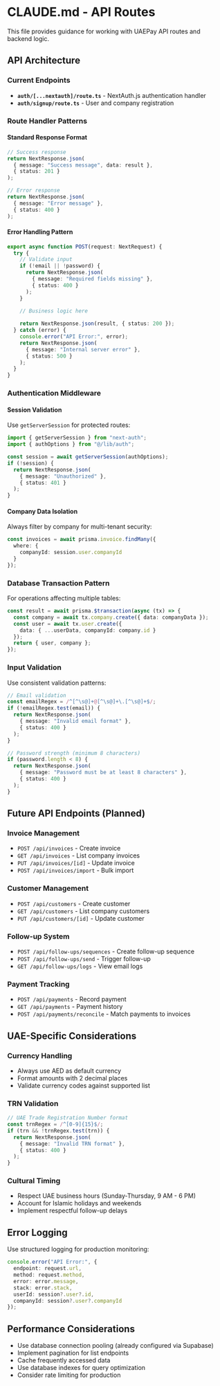 # CLAUDE.md - API Routes

This file provides guidance for working with UAEPay API routes and backend logic.

## API Architecture

### Current Endpoints
- **`auth/[...nextauth]/route.ts`** - NextAuth.js authentication handler
- **`auth/signup/route.ts`** - User and company registration

### Route Handler Patterns

#### Standard Response Format
```typescript
// Success response
return NextResponse.json(
  { message: "Success message", data: result },
  { status: 201 }
);

// Error response  
return NextResponse.json(
  { message: "Error message" },
  { status: 400 }
);
```

#### Error Handling Pattern
```typescript
export async function POST(request: NextRequest) {
  try {
    // Validate input
    if (!email || !password) {
      return NextResponse.json(
        { message: "Required fields missing" },
        { status: 400 }
      );
    }

    // Business logic here
    
    return NextResponse.json(result, { status: 200 });
  } catch (error) {
    console.error("API Error:", error);
    return NextResponse.json(
      { message: "Internal server error" },
      { status: 500 }
    );
  }
}
```

### Authentication Middleware

#### Session Validation
Use `getServerSession` for protected routes:
```typescript
import { getServerSession } from "next-auth";
import { authOptions } from "@/lib/auth";

const session = await getServerSession(authOptions);
if (!session) {
  return NextResponse.json(
    { message: "Unauthorized" },
    { status: 401 }
  );
}
```

#### Company Data Isolation
Always filter by company for multi-tenant security:
```typescript
const invoices = await prisma.invoice.findMany({
  where: {
    companyId: session.user.companyId
  }
});
```

### Database Transaction Pattern

For operations affecting multiple tables:
```typescript
const result = await prisma.$transaction(async (tx) => {
  const company = await tx.company.create({ data: companyData });
  const user = await tx.user.create({ 
    data: { ...userData, companyId: company.id }
  });
  return { user, company };
});
```

### Input Validation

Use consistent validation patterns:
```typescript
// Email validation
const emailRegex = /^[^\s@]+@[^\s@]+\.[^\s@]+$/;
if (!emailRegex.test(email)) {
  return NextResponse.json(
    { message: "Invalid email format" },
    { status: 400 }
  );
}

// Password strength (minimum 8 characters)
if (password.length < 8) {
  return NextResponse.json(
    { message: "Password must be at least 8 characters" },
    { status: 400 }
  );
}
```

## Future API Endpoints (Planned)

### Invoice Management
- `POST /api/invoices` - Create invoice
- `GET /api/invoices` - List company invoices
- `PUT /api/invoices/[id]` - Update invoice
- `POST /api/invoices/import` - Bulk import

### Customer Management  
- `POST /api/customers` - Create customer
- `GET /api/customers` - List company customers
- `PUT /api/customers/[id]` - Update customer

### Follow-up System
- `POST /api/follow-ups/sequences` - Create follow-up sequence
- `POST /api/follow-ups/send` - Trigger follow-up
- `GET /api/follow-ups/logs` - View email logs

### Payment Tracking
- `POST /api/payments` - Record payment
- `GET /api/payments` - Payment history
- `POST /api/payments/reconcile` - Match payments to invoices

## UAE-Specific Considerations

### Currency Handling
- Always use AED as default currency
- Format amounts with 2 decimal places
- Validate currency codes against supported list

### TRN Validation
```typescript
// UAE Trade Registration Number format
const trnRegex = /^[0-9]{15}$/;
if (trn && !trnRegex.test(trn)) {
  return NextResponse.json(
    { message: "Invalid TRN format" },
    { status: 400 }
  );
}
```

### Cultural Timing
- Respect UAE business hours (Sunday-Thursday, 9 AM - 6 PM)
- Account for Islamic holidays and weekends
- Implement respectful follow-up delays

## Error Logging

Use structured logging for production monitoring:
```typescript
console.error("API Error:", {
  endpoint: request.url,
  method: request.method,
  error: error.message,
  stack: error.stack,
  userId: session?.user?.id,
  companyId: session?.user?.companyId
});
```

## Performance Considerations

- Use database connection pooling (already configured via Supabase)
- Implement pagination for list endpoints
- Cache frequently accessed data
- Use database indexes for query optimization
- Consider rate limiting for production
